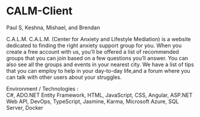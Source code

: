 # CALM-Client
Paul S, Keshna, Mishael, and Brendan

C.A.L.M.
C.A.L.M. (Center for Anxiety and Lifestyle Mediation) is a website dedicated to finding the right anxiety support group for you.
When you create a free account with us, you’ll be offered a list of recommended groups that you can join based on a few questions 
you’ll answer.
You can also see all the groups and events in your nearest city.
We have a list of tips that you can employ to help in your day-to-day life,and a forum where you can talk with other users
about your struggles.

Environment / Technologies : <br>
C#, ADO.NET Entity Framework, HTML, JavaScript, CSS, Angular, ASP.NET Web API, DevOps, TypeScript,
Jasmine, Karma, Microsoft Azure, SQL Server, Docker
